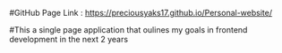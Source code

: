  #GitHub Page Link :
https://preciousyaks17.github.io/Personal-website/

#This a single page application that oulines my goals in frontend development in the next 2 years 

